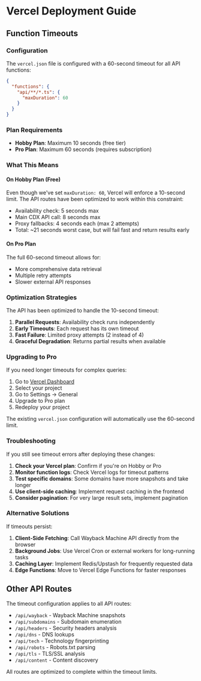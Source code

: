 # Vercel Deployment Guide

## Function Timeouts

### Configuration
The `vercel.json` file is configured with a 60-second timeout for all API functions:

```json
{
  "functions": {
    "api/**/*.ts": {
      "maxDuration": 60
    }
  }
}
```

### Plan Requirements

- **Hobby Plan**: Maximum 10 seconds (free tier)
- **Pro Plan**: Maximum 60 seconds (requires subscription)

### What This Means

#### On Hobby Plan (Free)
Even though we've set `maxDuration: 60`, Vercel will enforce a 10-second limit. The API routes have been optimized to work within this constraint:

- Availability check: 5 seconds max
- Main CDX API call: 8 seconds max  
- Proxy fallbacks: 4 seconds each (max 2 attempts)
- Total: ~21 seconds worst case, but will fail fast and return results early

#### On Pro Plan
The full 60-second timeout allows for:
- More comprehensive data retrieval
- Multiple retry attempts
- Slower external API responses

### Optimization Strategies

The API has been optimized to handle the 10-second timeout:

1. **Parallel Requests**: Availability check runs independently
2. **Early Timeouts**: Each request has its own timeout
3. **Fast Failure**: Limited proxy attempts (2 instead of 4)
4. **Graceful Degradation**: Returns partial results when available

### Upgrading to Pro

If you need longer timeouts for complex queries:

1. Go to [Vercel Dashboard](https://vercel.com/dashboard)
2. Select your project
3. Go to Settings → General
4. Upgrade to Pro plan
5. Redeploy your project

The existing `vercel.json` configuration will automatically use the 60-second limit.

### Troubleshooting

If you still see timeout errors after deploying these changes:

1. **Check your Vercel plan**: Confirm if you're on Hobby or Pro
2. **Monitor function logs**: Check Vercel logs for timeout patterns
3. **Test specific domains**: Some domains have more snapshots and take longer
4. **Use client-side caching**: Implement request caching in the frontend
5. **Consider pagination**: For very large result sets, implement pagination

### Alternative Solutions

If timeouts persist:

1. **Client-Side Fetching**: Call Wayback Machine API directly from the browser
2. **Background Jobs**: Use Vercel Cron or external workers for long-running tasks
3. **Caching Layer**: Implement Redis/Upstash for frequently requested data
4. **Edge Functions**: Move to Vercel Edge Functions for faster responses

## Other API Routes

The timeout configuration applies to all API routes:
- `/api/wayback` - Wayback Machine snapshots
- `/api/subdomains` - Subdomain enumeration
- `/api/headers` - Security headers analysis
- `/api/dns` - DNS lookups
- `/api/tech` - Technology fingerprinting
- `/api/robots` - Robots.txt parsing
- `/api/tls` - TLS/SSL analysis
- `/api/content` - Content discovery

All routes are optimized to complete within the timeout limits.
